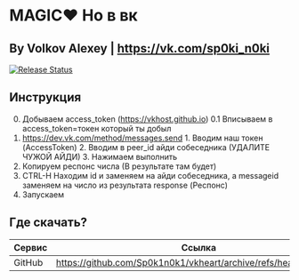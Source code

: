 # MAGIC❤️ Но в вк
## By Volkov Alexey | https://vk.com/sp0ki_n0ki

[![Release Status](https://travis-ci.org/joemccann/dillinger.svg?branch=master)](https://github.com/Sp0k1n0k1/vkheart/issues/)

## Инструкция
0. Добываем access_token (https://vkhost.github.io)
0.1 Вписываем в access_token=токен который ты добыл
1. https://dev.vk.com/method/messages.send 1. Вводим наш токен (AccessToken) 2. Вводим в peer_id айди собеседника (УДАЛИТЕ ЧУЖОЙ АЙДИ) 3. Нажимаем выполнить
2. Копируем респонс числа (В результате там будет)
3. CTRL-H Находим id и заменяем на айди собеседника, а messageid заменяем на число из результата response (Респонс)
4. Запускаем

## Где скачать?
| Сервис | Ссылка |
| ------ | ------ |
| GitHub | https://github.com/Sp0k1n0k1/vkheart/archive/refs/heads/main.zip |
